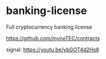# banking-license
Full cryptocurrency banking license

https://github.com/myneTEC/contracts

signal: https://youtu.be/ybGOT4d2Hs8
